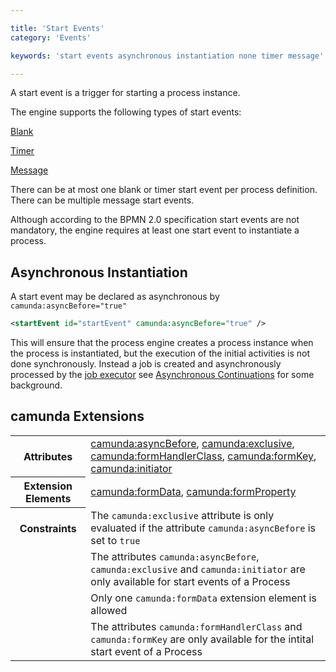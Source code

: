 ```yaml
---

title: 'Start Events'
category: 'Events'

keywords: 'start events asynchronous instantiation none timer message'

---
```



A start event is a trigger for starting a process instance.

The engine supports the following types of start events:<br>

<p>
	<div data-bpmn-symbol="startevent"><a href="ref:#events-none-events">Blank</a></div>
</p
<p>
	<div data-bpmn-symbol="startevent/timer"><a href="ref:#events-timer-events">Timer</a></div>
</p>
<p>
	<div data-bpmn-symbol="startevent/message"><a href="ref:#events-message-events">Message</a></div>
</p>


There can be at most one blank or timer start event per process definition. There can be multiple message start events.

Although according to the BPMN 2.0 specification start events are not mandatory, the engine requires at least one start event to instantiate a process.


## Asynchronous Instantiation

A start event may be declared as asynchronous by `camunda:asyncBefore="true"`

```xml
<startEvent id="startEvent" camunda:asyncBefore="true" />
```

This will ensure that the process engine creates a process instance when the process is instantiated, but the execution of the initial activities is not done synchronously. Instead a job is created and asynchronously processed by the [job executor](ref:/guides/user-guide/#process-engine-the-job-executor) see [Asynchronous Continuations](ref:/guides/user-guide/#process-engine-transactions-in-processes-asynchronous-continuations) for some background.

## camunda Extensions

<table class="table table-striped">
  <tr>
    <th>Attributes</th>
    <td>
      <a href="ref:#custom-extensions-camunda-extension-attributes-camundaasyncbefore">camunda:asyncBefore</a>,
      <a href="ref:#custom-extensions-camunda-extension-attributes-camundaexclusive">camunda:exclusive</a>,
      <a href="ref:#custom-extensions-camunda-extension-attributes-camundaformhandlerclass">camunda:formHandlerClass</a>,
      <a href="ref:#custom-extensions-camunda-extension-attributes-camundaformkey">camunda:formKey</a>,
      <a href="ref:#custom-extensions-camunda-extension-attributes-camundainitiator">camunda:initiator</a>
    </td>
  </tr>
  <tr>
    <th>Extension Elements</th>
    <td>
      <a href="ref:#custom-extensions-camunda-extension-elements-camundaformdata">camunda:formData</a>,
      <a href="ref:#custom-extensions-camunda-extension-elements-camundaformproperty">camunda:formProperty</a>
    </td>
  </tr>
  <tr>
    <th>Constraints</th>
    <td>
      The <code>camunda:exclusive</code> attribute is only evaluated if the attribute
      <code>camunda:asyncBefore</code> is set to <code>true</code>
    </td>
  </tr>
  <tr>
    <td></td>
    <td>
      The attributes <code>camunda:asyncBefore</code>, <code>camunda:exclusive</code> and
      <code>camunda:initiator</code> are only available for start events of a Process
    </td>
  </tr>
  <tr>
    <td></td>
    <td>
      Only one <code>camunda:formData</code> extension element is allowed
    </td>
  </tr>
  <tr>
    <td></td>
    <td>
      The attributes <code>camunda:formHandlerClass</code> and <code>camunda:formKey</code>
      are only available for the intital start event of a Process
    </td>
  </tr>
</table>

